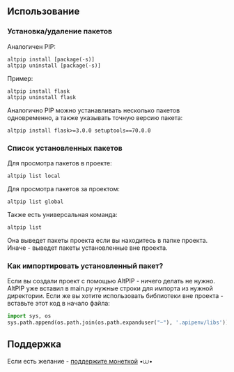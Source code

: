 
## Использование

### Установка/удаление пакетов

Аналогичен PIP:
```
altpip install [package(-s)]
altpip uninstall [package(-s)]
```

Пример:
```
altpip install flask
altpip uninstall flask
```
Аналогично PIP можно устанавливать несколько пакетов одновременно, а также указывать точную версию пакета:
```
altpip install flask>=3.0.0 setuptools==70.0.0
```

### Список установленных пакетов

Для просмотра пакетов в проекте:
```
altpip list local
```

Для просмотра пакетов за проектом:
```
altpip list global
```

Также есть универсальная команда:
```
altpip list
```
Она выведет пакеты проекта если вы находитесь в папке проекта. Иначе - выведет пакеты установленные вне проекта.

### Как импортировать установленный пакет?

Если вы создали проект с помощью AltPIP - ничего делать не нужно. AltPIP уже вставил в main.py нужные строки для импорта из нужной директории. Если же вы хотите использовать библиотеки вне проекта - вставьте этот код в начало файла:
```python
import sys, os
sys.path.append(os.path.join(os.path.expanduser("~"), '.apipenv/libs'))
```

##

## Поддержка

Если есть желание - [поддержите монеткой](https://www.donationalerts.com/r/nesquickly) •⩊•
